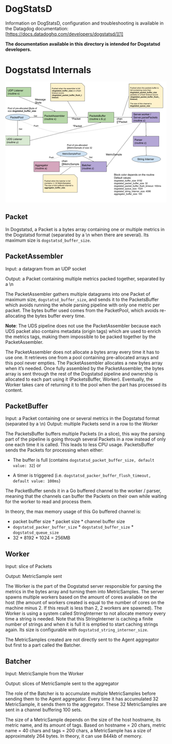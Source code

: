 # DogStatsD

Information on DogStatsD, configuration and troubleshooting is available in the Datagdog documentation:
[https://docs.datadoghq.com/developers/dogstatsd/][1]

**The documentation available in this directory is intended for Dogstatsd developers.**

[1]: https://docs.datadoghq.com/developers/dogstatsd/

# Dogstatsd Internals

![Dogstatsd Internals Schema](internals_schema.png)

## Packet

In Dogstatsd, a Packet is a bytes array containing one or multiple metrics in the Dogstatsd format (separated by a \n when there are several). Its maximum size is `dogstatsd_buffer_size`.

## PacketAssembler

Input: a datagram from an UDP socket

Output: a Packet containing multiple metrics packed together, separated by a \n

The PacketAssembler gathers multiple datagrams into one Packet of maximum size, `dogstatsd_buffer_size`, and sends it to the PacketsBuffer which avoids running the whole parsing pipeline with only one metric per packet. The bytes buffer used comes from the PacketPool, which avoids re-allocating the bytes buffer every time. 

**Note**: The UDS pipeline does not use the PacketAssembler because each UDS packet also contains metadata (origin tags) which are used to enrich the metrics tags, making them impossible to be packed together by the PacketAssembler.

The PacketAssembler does not allocate a bytes array every time it has to use one. It retrieves one from a pool containing pre-allocated arrays and this pool never empties. The PacketAssembler allocates a new bytes array when it’s needed.
Once fully assembled by the PacketAssembler, the bytes array is sent through the rest of the Dogstatsd pipeline and ownership is allocated to each part using it (PacketsBuffer, Worker). Eventually, the Worker takes care of returning it to the pool when the part has processed its content.

## PacketBuffer

Input: a Packet containing one or several metrics in the Dogstatsd format (separated by a \n)
Output: multiple Packets send in a row to the Worker

The PacketsBuffer buffers multiple Packets (in a slice), this way the parsing part of the pipeline is going through several Packets in a row instead of only one each time it is called. This leads to less CPU usage. PacketsBuffer sends the Packets for processing when either:
* The buffer is full (contains `dogstatsd_packet_buffer_size, default value: 32`)
or

* A timer is triggered (i.e. `dogstatsd_packer_buffer_flush_timeout, default value: 100ms`)

The PacketBuffer sends it in a Go buffered channel to the worker / parser, meaning that the channels can buffer the Packets on their own while waiting for the worker to read and process them.

In theory, the max memory usage of this Go buffered channel is:
* packet buffer size * packet size * channel buffer size
* `dogstatsd_packer_buffer_size` * `dogstatsd_buffer_size` * `dogstatsd_queue_size`
* 32 * 8192 * 1024 =  256MB

## Worker

Input: slice of Packets

Output: MetricSample sent

The Worker is the part of the Dogstatsd server responsible for parsing the metrics in the bytes array and turning them into MetricSamples. The server spawns multiple workers based on the amount of cores available on the host (the amount of workers created is equal to the number of cores on the machine minus 2. If this result is less than 2, 2 workers are spawned).
The Worker is using a system called StringInterner to not allocate memory every time a string is needed. Note that this StringInterner is caching a finite number of strings and when it is full it is emptied to start caching strings again. Its size is configurable with `dogstatsd_string_interner_size`.

The MetricSamples created are not directly sent to the Agent aggregator but first to a part called the Batcher.

## Batcher

Input: MetricSample from the Worker

Output: slices of MetricSample sent to the aggregator

The role of the Batcher is to accumulate multiple MetricSamples before sending them to the Agent aggregator. Every time it has accumulated 32 MetricSample, it sends them to the aggregator. These 32 MetricSamples are sent in a channel buffering 100 sets.

The size of a MetricSample depends on the size of the host hostname, its metric name, and its amount of tags. Based on hostname = 20 chars, metric name = 40 chars and tags = 200 chars, a MetricSample has a size of approximately 264 bytes. In theory, it can use 844kb of memory.
